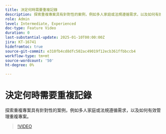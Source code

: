 ```yaml
---
title: 決定何時需要重複記錄
description: 探索重複專案具有針對性的案例，例如多人家庭或法規遵循需求，以及如何有效管理重複專案。
role: Admin
level: Intermediate, Experienced
doc-type: Feature Video
duration: 0
last-substantial-update: 2025-01-10T00:00:00Z
jira: KT-16741
hidefromtoc: true
source-git-commit: e310fb4cd8dfc502ac49019f12ecb361ffbbccb4
workflow-type: tm+mt
source-wordcount: '50'
ht-degree: 0%

---
```



# 決定何時需要重複記錄

探索重複專案具有針對性的案例，例如多人家庭或法規遵循需求，以及如何有效管理重複專案。

>[!VIDEO](https://video.tv.adobe.com/v/3441949/?learn=on&enablevpops)
